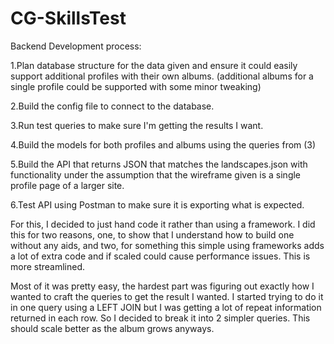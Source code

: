 # CG-SkillsTest

Backend Development process:

1.Plan database structure for the data given and ensure it could easily support additional profiles with their own albums. (additional albums for a single profile could be supported with some minor tweaking)

2.Build the config file to connect to the database. 

3.Run test queries to make sure I'm getting the results I want.

4.Build the models for both profiles and albums using the queries from (3)

5.Build the API that returns JSON that matches the landscapes.json with functionality under the assumption that the wireframe given is a single profile page of a larger site.

6.Test API using Postman to make sure it is exporting what is expected. 


For this, I decided to just hand code it rather than using a framework. I did this for two reasons, one, to show that I understand how to build one without any aids, and two, for something this simple using frameworks adds a lot of extra code and if scaled could cause performance issues. This is more streamlined.


Most of it was pretty easy, the hardest part was figuring out exactly how I wanted to craft the queries to get the result I wanted. I started trying to do it in one query using a LEFT JOIN but I was getting a lot of repeat information returned in each row. So I decided to break it into 2 simpler queries. This should scale better as the album grows anyways. 